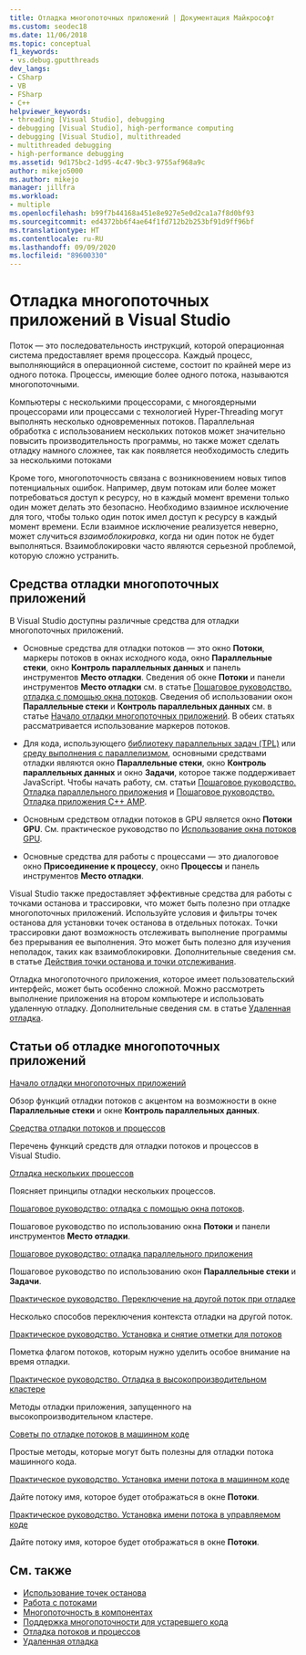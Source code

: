 ```yaml
---
title: Отладка многопоточных приложений | Документация Майкрософт
ms.custom: seodec18
ms.date: 11/06/2018
ms.topic: conceptual
f1_keywords:
- vs.debug.gputthreads
dev_langs:
- CSharp
- VB
- FSharp
- C++
helpviewer_keywords:
- threading [Visual Studio], debugging
- debugging [Visual Studio], high-performance computing
- debugging [Visual Studio], multithreaded
- multithreaded debugging
- high-performance debugging
ms.assetid: 9d175bc2-1d95-4c47-9bc3-9755af968a9c
author: mikejo5000
ms.author: mikejo
manager: jillfra
ms.workload:
- multiple
ms.openlocfilehash: b99f7b44168a451e8e927e5e0d2ca1a7f8d0bf93
ms.sourcegitcommit: ed4372bb6f4ae64f1fd712b2b253bf91d9ff96bf
ms.translationtype: HT
ms.contentlocale: ru-RU
ms.lasthandoff: 09/09/2020
ms.locfileid: "89600330"
---
```

# <a name="debug-multithreaded-applications-in-visual-studio"></a>Отладка многопоточных приложений в Visual Studio
Поток — это последовательность инструкций, которой операционная система предоставляет время процессора. Каждый процесс, выполняющийся в операционной системе, состоит по крайней мере из одного потока. Процессы, имеющие более одного потока, называются многопоточными.

Компьютеры с несколькими процессорами, с многоядерными процессорами или процессами с технологией Hyper-Threading могут выполнять несколько одновременных потоков. Параллельная обработка с использованием нескольких потоков может значительно повысить производительность программы, но также может сделать отладку намного сложнее, так как появляется необходимость следить за несколькими потоками

Кроме того, многопоточность связана с возникновением новых типов потенциальных ошибок. Например, двум потокам или более может потребоваться доступ к ресурсу, но в каждый момент времени только один может делать это безопасно. Необходимо взаимное исключение для того, чтобы только один поток имел доступ к ресурсу в каждый момент времени. Если взаимное исключение реализуется неверно, может случиться *взаимоблокировка*, когда ни один поток не будет выполняться. Взаимоблокировки часто являются серьезной проблемой, которую сложно устранить.

## <a name="tools-for-debugging-multithreaded-apps"></a>Средства отладки многопоточных приложений

В Visual Studio доступны различные средства для отладки многопоточных приложений.

- Основные средства для отладки потоков — это окно **Потоки**, маркеры потоков в окнах исходного кода, окно **Параллельные стеки**, окно **Контроль параллельных данных** и панель инструментов **Место отладки**. Сведения об окне **Потоки** и панели инструментов **Место отладки** см. в статье [Пошаговое руководство. отладка с помощью окна потоков](../debugger/how-to-use-the-threads-window.md). Сведения об использовании окон **Параллельные стеки** и **Контроль параллельных данных** см. в статье [Начало отладки многопоточных приложений](../debugger/get-started-debugging-multithreaded-apps.md). В обеих статьях рассматривается использование маркеров потоков.

- Для кода, использующего [библиотеку параллельных задач (TPL)](/dotnet/standard/parallel-programming/task-parallel-library-tpl) или [среду выполнения с параллелизмом](/cpp/parallel/concrt/concurrency-runtime/), основными средствами отладки являются окно **Параллельные стеки**, окно **Контроль параллельных данных** и окно **Задачи**, которое также поддерживает JavaScript. Чтобы начать работу, см. статьи [Пошаговое руководство. Отладка параллельного приложения](../debugger/walkthrough-debugging-a-parallel-application.md) и [Пошаговое руководство. Отладка приложения C++ AMP](/cpp/parallel/amp/walkthrough-debugging-a-cpp-amp-application).

- Основным средством отладки потоков в GPU является окно **Потоки GPU**. См. практическое руководство по [ Использование окна потоков GPU](../debugger/how-to-use-the-gpu-threads-window.md).

- Основные средства для работы с процессами — это диалоговое окно **Присоединение к процессу**, окно **Процессы** и панель инструментов **Место отладки**.

Visual Studio также предоставляет эффективные средства для работы с точками останова и трассировки, что может быть полезно при отладке многопоточных приложений. Используйте условия и фильтры точек останова для установки точек останова в отдельных потоках. Точки трассировки дают возможность отслеживать выполнение программы без прерывания ее выполнения. Это может быть полезно для изучения неполадок, таких как взаимоблокировки. Дополнительные сведения см. в статье [Действия точки останова и точки отслеживания](../debugger/using-breakpoints.md#BKMK_Print_to_the_Output_window_with_tracepoints).

Отладка многопоточного приложения, которое имеет пользовательский интерфейс, может быть особенно сложной. Можно рассмотреть выполнение приложения на втором компьютере и использовать удаленную отладку. Дополнительные сведения см. в статье [Удаленная отладка](../debugger/remote-debugging.md).

## <a name="articles-about-debugging-multithreaded-apps"></a>Статьи об отладке многопоточных приложений

 [Начало отладки многопоточных приложений](../debugger/get-started-debugging-multithreaded-apps.md)

Обзор функций отладки потоков с акцентом на возможности в окне **Параллельные стеки** и окне **Контроль параллельных данных**.

 [Средства отладки потоков и процессов](../debugger/debug-threads-and-processes.md)

Перечень функций средств для отладки потоков и процессов в Visual Studio.

 [Отладка нескольких процессов](../debugger/debug-multiple-processes.md)

Поясняет принципы отладки нескольких процессов.

 [Пошаговое руководство: отладка с помощью окна потоков](../debugger/how-to-use-the-threads-window.md).

Пошаговое руководство по использованию окна **Потоки** и панели инструментов **Место отладки**.

 [Пошаговое руководство: отладка параллельного приложения](../debugger/walkthrough-debugging-a-parallel-application.md)

Пошаговое руководство по использованию окон **Параллельные стеки** и **Задачи**.

 [Практическое руководство. Переключение на другой поток при отладке](../debugger/how-to-switch-to-another-thread-while-debugging.md)

Несколько способов переключения контекста отладки на другой поток.

 [Практическое руководство. Установка и снятие отметки для потоков](../debugger/how-to-flag-and-unflag-threads.md)

Пометка флагом потоков, которым нужно уделить особое внимание на время отладки.

 [Практическое руководство. Отладка в высокопроизводительном кластере](../debugger/how-to-debug-on-a-high-performance-cluster.md)

Методы отладки приложения, запущенного на высокопроизводительном кластере.

 [Советы по отладке потоков в машинном коде](../debugger/tips-for-debugging-threads-in-native-code.md)

Простые методы, которые могут быть полезны для отладки потока машинного кода.

 [Практическое руководство. Установка имени потока в машинном коде](../debugger/how-to-set-a-thread-name-in-native-code.md)

Дайте потоку имя, которое будет отображаться в окне **Потоки**.

 [Практическое руководство. Установка имени потока в управляемом коде](../debugger/how-to-set-a-thread-name-in-managed-code.md)

Дайте потоку имя, которое будет отображаться в окне **Потоки**.

## <a name="see-also"></a>См. также

- [Использование точек останова](../debugger/using-breakpoints.md)
- [Работа с потоками](/dotnet/standard/threading/index)
- [Многопоточность в компонентах](/previous-versions/3es4b6yy(v=vs.140))
- [Поддержка многопоточности для устаревшего кода](/cpp/parallel/multithreading-support-for-older-code-visual-cpp)
- [Отладка потоков и процессов](../debugger/debug-threads-and-processes.md)
- [Удаленная отладка](../debugger/remote-debugging.md)